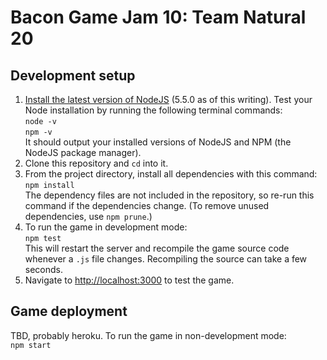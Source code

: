 # Bacon Game Jam 10: Team Natural 20

## Development setup
1. [Install the latest version of NodeJS](https://nodejs.org/) (5.5.0 as of
   this writing). Test your Node installation by running the following
   terminal commands:  
   `node -v`  
   `npm -v`  
   It should output your installed versions of NodeJS and NPM (the NodeJS
   package manager).
2. Clone this repository and `cd` into it.
3. From the project directory, install all dependencies with this command:  
   `npm install`  
   The dependency files are not included in the repository, so re-run this
   command if the dependencies change. (To remove unused dependencies, use
   `npm prune`.)
4. To run the game in development mode:  
   `npm test`  
   This will restart the server and recompile the game source code whenever
   a `.js` file changes. Recompiling the source can take a few seconds.
5. Navigate to [http://localhost:3000](http://localhost:3000) to test the
   game.

## Game deployment
TBD, probably heroku. To run the game in non-development mode:  
`npm start`
